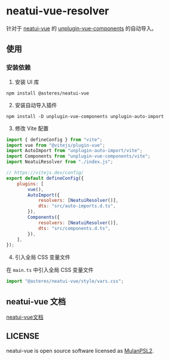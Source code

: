 # neatui-vue-resolver

针对于 [neatui-vue](https://www.npmjs.com/package/@asteres/neatui-vue) 的 [unplugin-vue-components](https://www.npmjs.com/package/unplugin-vue-components) 的自动导入。

## 使用

### 安装依赖
1. 安装 UI 库
```shell
npm install @asteres/neatui-vue
```

2. 安装自动导入插件
```shell
npm install -D unplugin-vue-components unplugin-auto-import
```

3. 修改 Vite 配置

```js
import { defineConfig } from "vite";
import vue from "@vitejs/plugin-vue";
import AutoImport from "unplugin-auto-import/vite";
import Components from "unplugin-vue-components/vite";
import NeatuiResolver from "./index.js";

// https://vitejs.dev/config/
export default defineConfig({
	plugins: [
		vue(),
		AutoImport({
			resolvers: [NeatuiResolver()],
			dts: "src/auto-imports.d.ts",
		}),
		Components({
			resolvers: [NeatuiResolver()],
			dts: "src/components.d.ts",
		}),
	],
});
```

4. 引入全局 CSS 变量文件

在 `main.ts` 中引入全局 CSS 变量文件

```js
import "@asteres/neatui-vue/style/vars.css";
```

## neatui-vue 文档

[neatui-vue文档](https://neatui.github.io/neatui-vue/)

## LICENSE
neatui-vue is open source software licensed as [MulanPSL2](https://github.com/DvShu/neatui-vue-resolver/blob/main/LICENSE).
